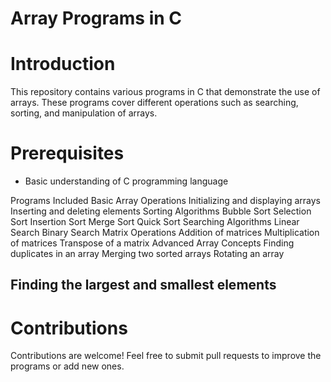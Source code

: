 # Array Programs in C

# Introduction
This repository contains various programs in C that demonstrate the use of arrays. These programs cover different operations such as searching, sorting, and manipulation of arrays.

# Prerequisites
* Basic understanding of C programming language

Programs Included
Basic Array Operations
Initializing and displaying arrays
Inserting and deleting elements
Sorting Algorithms
Bubble Sort
Selection Sort
Insertion Sort
Merge Sort
Quick Sort
Searching Algorithms
Linear Search
Binary Search
Matrix Operations
Addition of matrices
Multiplication of matrices
Transpose of a matrix
Advanced Array Concepts
Finding duplicates in an array
Merging two sorted arrays
Rotating an array

## Finding the largest and smallest elements
# Contributions

Contributions are welcome! Feel free to submit pull requests to improve the programs or add new ones.
